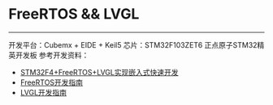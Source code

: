 # FreeRTOS && LVGL
---
开发平台：Cubemx + EIDE + Keil5
芯片：STM32F103ZET6 正点原子STM32精英开发板
参考开发资料：
- [STM32F4+FreeRTOS+LVGL实现嵌入式快速开发](https://blog.csdn.net/freestep96/article/details/130175829)
- [FreeRTOS开发指南](document\FreeRTOS开发指南_V1.10.pdf)
- [LVGL开发指南](document\LVGL开发指南_V1.5.pdf)